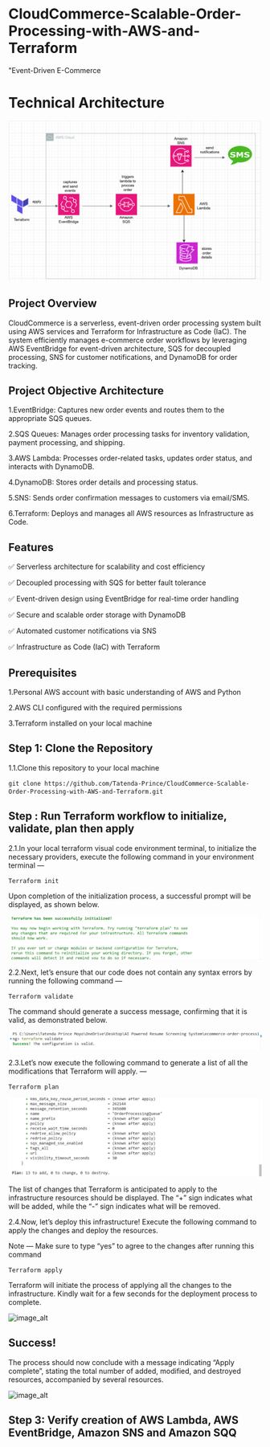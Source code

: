 # CloudCommerce-Scalable-Order-Processing-with-AWS-and-Terraform

"Event-Driven E-Commerce

# Technical Architecture

![image_alt](https://github.com/Tatenda-Prince/CloudCommerce-Scalable-Order-Processing-with-AWS-and-Terraform/blob/f7dac1724ba050a46f4228a63c55f750f151cdef/img/Screenshot%202025-02-14%20092020.png)

## Project Overview

CloudCommerce is a serverless, event-driven order processing system built using AWS services and Terraform for Infrastructure as Code (IaC). The system efficiently manages e-commerce order workflows by leveraging AWS EventBridge for event-driven architecture, SQS for decoupled processing, SNS for customer notifications, and DynamoDB for order tracking.

## Project Objective Architecture

1.EventBridge: Captures new order events and routes them to the appropriate SQS queues.

2.SQS Queues: Manages order processing tasks for inventory validation, payment processing, and shipping.

3.AWS Lambda: Processes order-related tasks, updates order status, and interacts with DynamoDB.

4.DynamoDB: Stores order details and processing status.

5.SNS: Sends order confirmation messages to customers via email/SMS.

6.Terraform: Deploys and manages all AWS resources as Infrastructure as Code.


## Features

✅ Serverless architecture for scalability and cost efficiency

✅ Decoupled processing with SQS for better fault tolerance

✅ Event-driven design using EventBridge for real-time order handling

✅ Secure and scalable order storage with DynamoDB

✅ Automated customer notifications via SNS

✅ Infrastructure as Code (IaC) with Terraform

## Prerequisites

1.Personal AWS account with basic understanding of AWS and Python

2.AWS CLI configured with the required permissions

3.Terraform installed on your local machine

## Step 1: Clone the Repository

1.1.Clone this repository to your local machine

```language
git clone https://github.com/Tatenda-Prince/CloudCommerce-Scalable-Order-Processing-with-AWS-and-Terraform.git
```

## Step : Run Terraform workflow to initialize, validate, plan then apply

2.1.In your local terraform visual code environment terminal, to initialize the necessary providers, execute the following command in your environment terminal —

```language
Terraform init
```

Upon completion of the initialization process, a successful prompt will be displayed, as shown below.

![image_alt](https://github.com/Tatenda-Prince/CloudCommerce-Scalable-Order-Processing-with-AWS-and-Terraform/blob/a930cd342016696264f9831307589c7d0fe77b2e/img/Screenshot%202025-02-14%20100443.png)


2.2.Next, let’s ensure that our code does not contain any syntax errors by running the following command —

```language
Terraform validate
```
The command should generate a success message, confirming that it is valid, as demonstrated below.


![image_alt](https://github.com/Tatenda-Prince/CloudCommerce-Scalable-Order-Processing-with-AWS-and-Terraform/blob/894a8ffd0c83fb2664cadd51e8f8b5e81f85077e/img/Screenshot%202025-02-14%20100505.png)

2.3.Let’s now execute the following command to generate a list of all the modifications that Terraform will apply. —

```language
Terraform plan
```

![image_alt](https://github.com/Tatenda-Prince/CloudCommerce-Scalable-Order-Processing-with-AWS-and-Terraform/blob/4adcc54b9bdea54bda3b820a15d8074cfa56e420/img/Screenshot%202025-02-14%20100603.png)

The list of changes that Terraform is anticipated to apply to the infrastructure resources should be displayed. The “+” sign indicates what will be added, while the “-” sign indicates what will be removed.

2.4.Now, let’s deploy this infrastructure! Execute the following command to apply the changes and deploy the resources.

Note — Make sure to type “yes” to agree to the changes after running this command

```language
Terraform apply
```
Terraform will initiate the process of applying all the changes to the infrastructure. Kindly wait for a few seconds for the deployment process to complete.

![image_alt]()

## Success!

The process should now conclude with a message indicating “Apply complete”, stating the total number of added, modified, and destroyed resources, accompanied by several resources.

![image_alt]()


## Step 3: Verify creation of AWS Lambda, AWS EventBridge, Amazon SNS and Amazon SQQ



